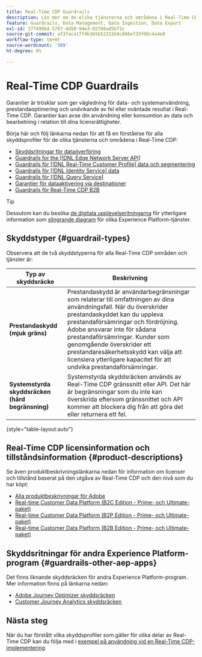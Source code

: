 ```yaml
---
title: Real-Time CDP Guardrails
description: Läs mer om de olika tjänsterna och områdena i Real-Time CDP.
feature: Guardrails, Data Management, Data Ingestion, Data Export
exl-id: 377499b4-5707-4d50-94e3-02f88ad5bf2c
source-git-commit: af37aca17f4b365b52215b8c886e733f00c4a4e8
workflow-type: tm+mt
source-wordcount: '369'
ht-degree: 0%

---
```


# Real-Time CDP Guardrails

Garantier är trösklar som ger vägledning för data- och systemanvändning, prestandaoptimering och undvikande av fel eller oväntade resultat i Real-Time CDP. Garantier kan avse din användning eller konsumtion av data och bearbetning i relation till dina licensrättigheter.

Börja här och följ länkarna nedan för att få en förståelse för alla skyddsprofiler för de olika tjänsterna och områdena i Real-Time CDP:

* [Skyddsritningar för dataöverföring](/help/ingestion/guardrails.md)
* [Guardrails for the [!DNL Edge Network Server API]](/help/server-api/guardrails.md)
* [Guardrails för [!DNL Real-Time Customer Profile] data och segmentering](/help/profile/guardrails.md)
* [Guardrails för [!DNL Identity Service] data](/help/identity-service/guardrails.md)
* [Guardrails för [!DNL Query Service]](/help/query-service/guardrails.md)
* [Garantier för dataaktivering via destinationer](/help/destinations/guardrails.md)
* [Guardrails för Real-Time CDP B2B](/help/rtcdp/b2b-guardrails.md)

>[!TIP]
>
>Dessutom kan du besöka [de digitala upplevelseritningarna](https://experienceleague.adobe.com/docs/blueprints-learn/architecture/architecture-overview/deployment/guardrails.html) för ytterligare information som [slingrande diagram](https://experienceleague.adobe.com/docs/blueprints-learn/architecture/architecture-overview/deployment/guardrails.html?lang=en#end-to-end-latency-diagrams) för olika Experience Platform-tjänster.


## Skyddstyper {#guardrail-types}

Observera att de två skyddstyperna för alla Real-Time CDP områden och tjänster är:

| Typ av skyddsräcke | Beskrivning |
|----------|---------|
| **Prestandaskydd (mjuk gräns)** | Prestandaskydd är användarbegränsningar som relaterar till omfattningen av dina användningsfall. När du överskrider prestandaskyddet kan du uppleva prestandaförsämringar och fördröjning. Adobe ansvarar inte för sådana prestandaförsämringar. Kunder som genomgående överskrider ett prestandaresäkerhetsskydd kan välja att licensiera ytterligare kapacitet för att undvika prestandaförsämringar. |
| **Systemstyrda skyddsräcken (hård begränsning)** | Systemstyrda skyddsräcken används av Real-Time CDP gränssnitt eller API. Det här är begränsningar som du inte kan överskrida eftersom gränssnittet och API kommer att blockera dig från att göra det eller returnera ett fel. |

{style="table-layout:auto"}

## Real-Time CDP licensinformation och tillståndsinformation {#product-descriptions}

Se även produktbeskrivningslänkarna nedan för information om licenser och tillstånd baserat på den utgåva av Real-Time CDP och den nivå som du har köpt:

* [Alla produktbeskrivningar för Adobe](https://helpx.adobe.com/legal/product-descriptions.html)
* [Real-time Customer Data Platform (B2C Edition - Prime- och Ultimate-paket)](https://helpx.adobe.com/legal/product-descriptions/real-time-customer-data-platform-b2c-edition-prime-and-ultimate-packages.html)
* [Real-time Customer Data Platform (B2P Edition - Prime- och Ultimate-paket)](https://helpx.adobe.com/legal/product-descriptions/real-time-customer-data-platform-b2p-edition-prime-and-ultimate-packages.html)
* [Real-time Customer Data Platform (B2B Edition - Prime- och Ultimate-paket)](https://helpx.adobe.com/legal/product-descriptions/real-time-customer-data-platform-b2b-edition-prime-and-ultimate-packages.html)

## Skyddsritningar för andra Experience Platform-program  {#guardrails-other-aep-apps}

Det finns liknande skyddsräcken för andra Experience Platform-program. Mer information finns på länkarna nedan:

* [Adobe Journey Optimizer skyddsräcken](https://experienceleague.adobe.com/docs/journey-optimizer/using/get-started/guardrails.html?lang=en)
* [Customer Journey Analytics skyddsräcken](https://experienceleague.adobe.com/docs/analytics-platform/using/cja-admin/guardrails.html)

## Nästa steg

När du har förstått vilka skyddsprofiler som gäller för olika delar av Real-Time CDP kan du följa med i [exempel på användning vid en Real-Time CDP-implementering](/help/rtcdp/get-started.md).
